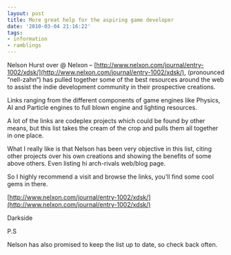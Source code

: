 ```yaml
---
layout: post
title: More great help for the aspiring game developer
date: '2010-03-04 21:16:22'
tags:
- information
- ramblings
---
```


 Nelson Hurst over @ Nelxon – [http://www.nelxon.com/journal/entry-1002/xdsk/](http://www.nelxon.com/journal/entry-1002/xdsk/), (pronounced “nell-zahn“) has pulled together some of the best resources around the web to assist the indie development community in their prospective creations.

Links ranging from the different components of game engines like Physics, AI and Particle engines to full blown engine and lighting resources.

A lot of the links are codeplex projects which could be found by other means, but this list takes the cream of the crop and pulls them all together in one place.

What I really like is that Nelson has been very objective in this list, citing other projects over his own creations and showing the benefits of some above others.  Even listing hi arch-rivals web/blog page.

So I highly recommend a visit and browse the links, you’ll find some cool gems in there.

[http://www.nelxon.com/journal/entry-1002/xdsk/](http://www.nelxon.com/journal/entry-1002/xdsk/)

Darkside

P.S

Nelson has also promised to keep the list up to date, so check back often.

